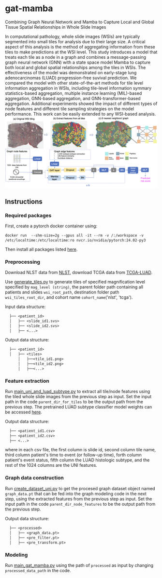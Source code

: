 # gat-mamba
Combining Graph Neural Network and Mamba to Capture Local and Global Tissue Spatial Relationships in Whole Slide Images

In computational pathology, whole slide images (WSIs) are typically segmented into small tiles for analysis due to their large size. A critical aspect of this analysis is the method of aggregating information from these tiles to make predictions at the WSI level. This study introduces a model that treats each tile as a node in a graph and combines a message-passing graph neural network (GNN) with a state space model Mamba to capture both local and global spatial relationships among the tiles in WSIs. The effectiveness of the model was demonstrated on  early-stage lung adenocarcinomas (LUAD) progression-free suvival prediction. We  compared the model with other state-of-the-art methods for tile level information aggregation in WSIs, including tile-level information symmary statistics-based aggregation, multiple instance learning (MIL)-based aggregation, GNN-based aggregation, and GNN-transformer-based aggregation. Additional experiments showed the impact of different types of node features and different tile sampling strategies on the model performance. This work can be easily extended to any WSI-based analysis.
![overview](overview.png)

## Instructions 
### Required packages
First, create a pytorch docker container using:
```
docker run  --shm-size=2g --gpus all -it --rm -v /:/workspace -v /etc/localtime:/etc/localtime:ro nvcr.io/nvidia/pytorch:24.02-py3
```
Then install all packages listed [here](./requirements/pip_commands.txt).

### Preprocessing
Download NLST data from [NLST](https://wiki.cancerimagingarchive.net/display/NLST/NLST+Pathology), download TCGA data from [TCGA-LUAD](https://portal.gdc.cancer.gov/projects/TCGA-LUAD).

Use [generate_tiles.py](./preprocessing/generate_tiles.py) to generate tiles of specified magnification level specified by `mag_level (string)`, the parent folder path containing all patients and slides `wsi_root_path`, destination folder path `wsi_tiles_root_dir`, and cohort name `cohort_name`('nlst', 'tcga').  

Input data structure:
```
  ├── <patient_id>                   
  │   ├── <slide_id1.svs>  
  │   ├── <slide_id2.svs>   
  │   ├── <...>    
```
Output data structure:
```
  ├── <patient_id>                   
  │   ├── <tiles>
      │   ├──<tile_id1.png>
      │   ├──<tile_id2.png>
      │   ├──<...>

```
### Feature extraction
Run [main_uni_and_luad_subtype.py](./feature_extraction/main_uni_and_luad_subtype.py) to extract all tile/node features using the tiled whole slide images from the previous step as input. Set the input path in the code `parent_dir_for_tiles` to be the output path from the previous step. The pretrained LUAD subtype classifier model weights can be accessed [here](https://github.com/rina-ding/ssl_luad_classification/tree/main/modeling/downstream_ensemble/model_weights).

Output data structure:
```
  ├── <patient_id1.csv>                   
  ├── <patient_id2.csv> 
  ├── <...> 
```
where in each csv file, the first column is slide id, second column tile name, third column patient's time to event (or follow-up time), forth column patient's event status, fifth column the LUAD histologic subtype, and the rest of the 1024 columns are the UNI features.

### Graph data construction
Run [create_dataset_uni.py](./modeling/create_dataset_uni.py) to get the procesed graph dataset object named `graph_data.pt` that can be fed into the graph modeling code in the next step, using the extracted features from the previous step as input. Set the input path in the code `parent_dir_node_features` to be the output path from the previous step.

Output data structure:
```
  ├── <processed>                   
  │   ├── <graph_data.pt>
  │   ├── <pre_filter.pt> 
  │   ├── <pre_transform.pt> 

```
### Modeling
Run [main_gat_mamba.py](./modeling/main_gat_mamba.py) using the path of `processed` as input by changing `processed_data_path` in the code.